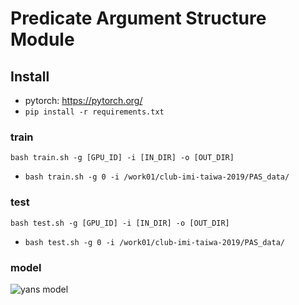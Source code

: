 # Predicate Argument Structure Module

## Install
- pytorch: https://pytorch.org/  
- `pip install -r requirements.txt`  

### train  
`bash train.sh -g [GPU_ID] -i [IN_DIR] -o [OUT_DIR]`  
- `bash train.sh -g 0 -i /work01/club-imi-taiwa-2019/PAS_data/`  

### test  
`bash test.sh -g [GPU_ID] -i [IN_DIR] -o [OUT_DIR]`  
- `bash test.sh -g 0 -i /work01/club-imi-taiwa-2019/PAS_data/`

### model
<img src="https://i.gyazo.com/f344d7b4af40ea47113d146acab1b7f4.png" alt="yans model" title="yans model">
